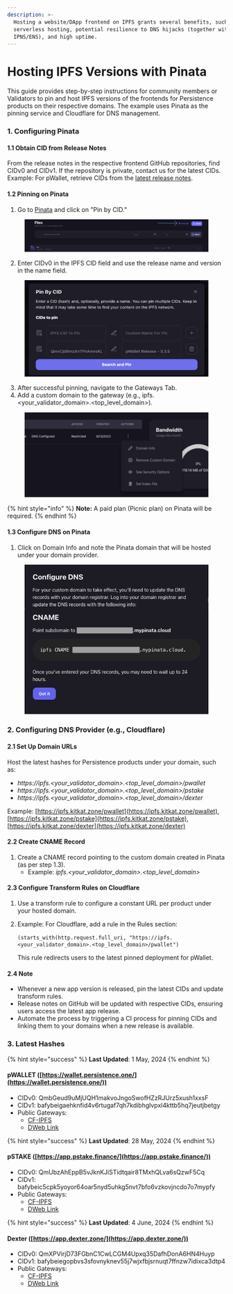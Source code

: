 ```yaml
---
description: >-
  Hosting a website/DApp frontend on IPFS grants several benefits, such as
  serverless hosting, potential resilience to DNS hijacks (together with
  IPNS/ENS), and high uptime.
---
```


# Hosting IPFS Versions with Pinata

This guide provides step-by-step instructions for community members or Validators to pin and host IPFS versions of the frontends for Persistence products on their respective domains. The example uses Pinata as the pinning service and Cloudflare for DNS management.

### 1. Configuring Pinata

#### 1.1 Obtain CID from Release Notes

From the release notes in the respective frontend GitHub repositories, find CIDv0 and CIDv1. If the repository is private, contact us for the latest CIDs. Example: For pWallet, retrieve CIDs from the [latest release notes](https://github.com/persistenceOne/persistenceWallet/releases).

#### 1.2 Pinning on Pinata

1. Go to [Pinata](https://app.pinata.cloud/pinmanager) and click on "Pin by CID."

<figure><img src="../../.gitbook/assets/image.png" alt=""><figcaption></figcaption></figure>

2. Enter CIDv0 in the IPFS CID field and use the release name and version in the name field.

<figure><img src="../../.gitbook/assets/image (1).png" alt=""><figcaption></figcaption></figure>

3. After successful pinning, navigate to the Gateways Tab.
4. Add a custom domain to the gateway (e.g., ipfs.\<your\_validator\_domain>.\<top\_level\_domain>).

<figure><img src="../../.gitbook/assets/image (2).png" alt=""><figcaption></figcaption></figure>

{% hint style="info" %}
**Note:** A paid plan (Picnic plan) on Pinata will be required.
{% endhint %}

#### 1.3 Configure DNS on Pinata

1. Click on Domain Info and note the Pinata domain that will be hosted under your domain provider.

<figure><img src="../../.gitbook/assets/image (3).png" alt=""><figcaption></figcaption></figure>

### 2. Configuring DNS Provider (e.g., Cloudflare)

#### 2.1 Set Up Domain URLs

Host the latest hashes for Persistence products under your domain, such as:

* _https://ipfs.\<your\_validator\_domain>.\<top\_level\_domain>/pwallet_
* _https://ipfs.\<your\_validator\_domain>.\<top\_level\_domain>/pstake_
* _https://ipfs.\<your\_validator\_domain>.\<top\_level\_domain>/dexter_

Example: [https://ipfs.kitkat.zone/pwallet](https://ipfs.kitkat.zone/pwallet), [https://ipfs.kitkat.zone/pstake](https://ipfs.kitkat.zone/pstake), [https://ipfs.kitkat.zone/dexter](https://ipfs.kitkat.zone/dexter)

#### 2.2 Create CNAME Record

1. Create a CNAME record pointing to the custom domain created in Pinata (as per step 1.3).
   * Example: _ipfs.\<your\_validator\_domain>.\<top\_level\_domain>_

#### 2.3 Configure Transform Rules on Cloudflare

1. Use a transform rule to configure a constant URL per product under your hosted domain.
2.  Example: For Cloudflare, add a rule in the Rules section:

    ```plaintext
    (starts_with(http.request.full_uri, "https://ipfs.<your_validator_domain>.<top_level_domain>/pwallet")
    ```

    This rule redirects users to the latest pinned deployment for pWallet.

#### 2.4 Note

* Whenever a new app version is released, pin the latest CIDs and update transform rules.
* Release notes on GitHub will be updated with respective CIDs, ensuring users access the latest app release.
* Automate the process by triggering a CI process for pinning CIDs and linking them to your domains when a new release is available.

### 3. Latest Hashes

{% hint style="success" %}
**Last Updated**: 1 May, 2024
{% endhint %}

#### pWALLET ([https://wallet.persistence.one/](https://wallet.persistence.one/))

* CIDv0: QmbGeud9uMjUQH1makvoJngoSwofHZzRJUrz5xush1xxsF
* CIDv1: bafybeigaehknfid4v6rtugaf7qh7kdibhglvpxl4kttb5hq7jeutjbetgy
* Public Gateways:
  * [CF-IPFS](https://bafybeigaehknfid4v6rtugaf7qh7kdibhglvpxl4kttb5hq7jeutjbetgy.ipfs.cf-ipfs.com/)
  * [DWeb Link](https://bafybeigaehknfid4v6rtugaf7qh7kdibhglvpxl4kttb5hq7jeutjbetgy.ipfs.dweb.link/)

{% hint style="success" %}
**Last Updated**: 28 May, 2024
{% endhint %}

#### pSTAKE ([https://app.pstake.finance/](https://app.pstake.finance/))

* CIDv0: QmUbzAhEppB5vJknKJiSTidtqair8TMxhQLva6sQzwF5Cq
* CIDv1: bafybeic5cpk5yoyor64oar5nyd5uhkg5nvt7bfo6vzkovjncdo7o7mypfy
* Public Gateways:
  * [CF-IPFS](https://bafybeic5cpk5yoyor64oar5nyd5uhkg5nvt7bfo6vzkovjncdo7o7mypfy.ipfs.cf-ipfs.com/)
  * [DWeb Link](https://bafybeic5cpk5yoyor64oar5nyd5uhkg5nvt7bfo6vzkovjncdo7o7mypfy.ipfs.dweb.link/)

{% hint style="success" %}
**Last Updated**: 4 June, 2024
{% endhint %}

#### Dexter ([https://app.dexter.zone/](https://app.dexter.zone/))

* CIDv0: QmXPVirjD73FGbnC1CwLCGM4Upxq35DafhDonA6HN4Huyp
* CIDv1: bafybeiegopbvs3sfovnyknev55j7wjxfbjsrnuqt7ffnzw7idixca3dtp4
* Public Gateways:
  * [CF-IPFS](https://bafybeiegopbvs3sfovnyknev55j7wjxfbjsrnuqt7ffnzw7idixca3dtp4.ipfs.cf-ipfs.com/)
  * [DWeb Link](https://bafybeiegopbvs3sfovnyknev55j7wjxfbjsrnuqt7ffnzw7idixca3dtp4.ipfs.dweb.link/)
